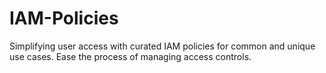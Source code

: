 # IAM-Policies
Simplifying user access with curated IAM policies for common and unique use cases. Ease the process of managing access controls.
